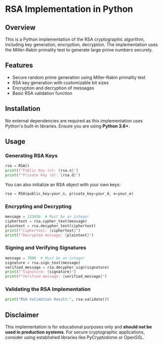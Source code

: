 # RSA Implementation in Python

## Overview
This is a Python implementation of the RSA cryptographic algorithm, including key generation, encryption, decryption. The implementation uses the Miller-Rabin primality test to generate large prime numbers securely.

## Features
- Secure random prime generation using Miller-Rabin primality test
- RSA key generation with customizable bit sizes
- Encryption and decryption of messages
- Basic RSA validation function

## Installation
No external dependencies are required as this implementation uses Python's built-in libraries. Ensure you are using **Python 3.6+**.

## Usage
### Generating RSA Keys
```python
rsa = RSA()
print(f"Public Key (n): {rsa.n}")
print(f"Private Key (d): {rsa.d}")
```

You can also initialize an RSA object with your own keys:
```python
rsa = RSA(public_key=your_n, private_key=your_d, e=your_e)
```

### Encrypting and Decrypting
```python
message = 123456  # Must be an integer
ciphertext = rsa.cypher_text(message)
plaintext = rsa.decypher_text(ciphertext)
print(f"Ciphertext: {ciphertext}")
print(f"Decrypted message: {plaintext}")
```

### Signing and Verifying Signatures
```python
message = 7890  # Must be an integer
signature = rsa.sign_text(message)
verified_message = rsa.decypher_sign(signature)
print(f"Signature: {signature}")
print(f"Verified message: {verified_message}")
```

### Validating the RSA Implementation
```python
print("RSA Validation Result:", rsa.validate())
```


## Disclaimer
This implementation is for educational purposes only and **should not be used in production systems**. For secure cryptographic applications, consider using established libraries like PyCryptodome or OpenSSL.


